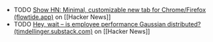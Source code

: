 - TODO [Show HN: Minimal, customizable new tab for Chrome/Firefox (flowtide.app)](https://news.ycombinator.com/item?id=42237258) on [[Hacker News]]
- TODO [Hey, wait – is employee performance Gaussian distributed? (timdellinger.substack.com)](https://news.ycombinator.com/item?id=42236841) on [[Hacker News]]